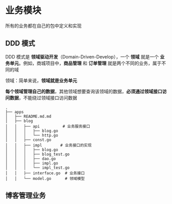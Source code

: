 # 业务模块

所有的业务都在自己的包中定义和实现

## DDD 模式

DDD 模式是 **领域驱动开发**（Domain-Driven-Develop），一个 **领域** 就是一个 **业务单元**。例如，商城项目中，**商品管理** 和 **订单管理** 就是两个不同的业务，属于不同的域

领域：简单来说，**领域就是业务单元**
 
**每个领域管理自己的数据**，其他领域想要查询该领域的数据，**必须通过领域接口访问数据**，不能绕过领域接口访问数据

```shell
.
├── apps
│   ├── README.md.md
│   ├── blog
│   │   ├── api          # 业务服务接口
│   │   │   ├── blog.go
│   │   │   └── http.go
│   │   ├── const.go
│   │   ├── impl        # 业务接口的实现
│   │   │   ├── blog.go
│   │   │   ├── blog_test.go
│   │   │   ├── dao.go
│   │   │   ├── impl.go
│   │   │   └── impl_test.go
│   │   ├── interface.go  # 业务接口
│   │   └── model.go      # 领域模型
```

## 博客管理业务








